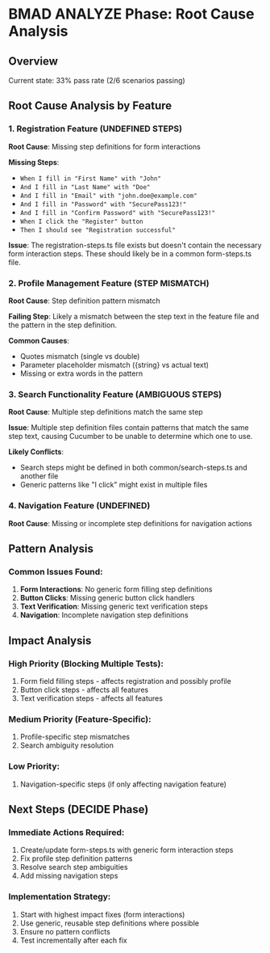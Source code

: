 # BMAD ANALYZE Phase: Root Cause Analysis

## Overview
Current state: 33% pass rate (2/6 scenarios passing)

## Root Cause Analysis by Feature

### 1. Registration Feature (UNDEFINED STEPS)
**Root Cause**: Missing step definitions for form interactions

**Missing Steps**:
- `When I fill in "First Name" with "John"`
- `And I fill in "Last Name" with "Doe"`
- `And I fill in "Email" with "john.doe@example.com"`
- `And I fill in "Password" with "SecurePass123!"`
- `And I fill in "Confirm Password" with "SecurePass123!"`
- `When I click the "Register" button`
- `Then I should see "Registration successful"`

**Issue**: The registration-steps.ts file exists but doesn't contain the necessary form interaction steps. These should likely be in a common form-steps.ts file.

### 2. Profile Management Feature (STEP MISMATCH)
**Root Cause**: Step definition pattern mismatch

**Failing Step**: Likely a mismatch between the step text in the feature file and the pattern in the step definition.

**Common Causes**:
- Quotes mismatch (single vs double)
- Parameter placeholder mismatch ({string} vs actual text)
- Missing or extra words in the pattern

### 3. Search Functionality Feature (AMBIGUOUS STEPS)
**Root Cause**: Multiple step definitions match the same step

**Issue**: Multiple step definition files contain patterns that match the same step text, causing Cucumber to be unable to determine which one to use.

**Likely Conflicts**:
- Search steps might be defined in both common/search-steps.ts and another file
- Generic patterns like "I click" might exist in multiple files

### 4. Navigation Feature (UNDEFINED)
**Root Cause**: Missing or incomplete step definitions for navigation actions

## Pattern Analysis

### Common Issues Found:
1. **Form Interactions**: No generic form filling step definitions
2. **Button Clicks**: Missing generic button click handlers
3. **Text Verification**: Missing generic text verification steps
4. **Navigation**: Incomplete navigation step definitions

## Impact Analysis

### High Priority (Blocking Multiple Tests):
1. Form field filling steps - affects registration and possibly profile
2. Button click steps - affects all features
3. Text verification steps - affects all features

### Medium Priority (Feature-Specific):
1. Profile-specific step mismatches
2. Search ambiguity resolution

### Low Priority:
1. Navigation-specific steps (if only affecting navigation feature)

## Next Steps (DECIDE Phase)

### Immediate Actions Required:
1. Create/update form-steps.ts with generic form interaction steps
2. Fix profile step definition patterns
3. Resolve search step ambiguities
4. Add missing navigation steps

### Implementation Strategy:
1. Start with highest impact fixes (form interactions)
2. Use generic, reusable step definitions where possible
3. Ensure no pattern conflicts
4. Test incrementally after each fix